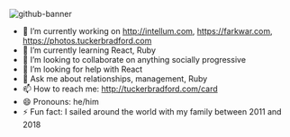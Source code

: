 ![github-banner](https://user-images.githubusercontent.com/63799/117484705-73735d80-af35-11eb-816a-fdde6c08fae4.png)


- 🔭 I’m currently working on http://intellum.com, https://farkwar.com, https://photos.tuckerbradford.com
- 🌱 I’m currently learning React, Ruby
- 👯 I’m looking to collaborate on anything socially progressive
- 🤔 I’m looking for help with React
- 💬 Ask me about relationships, management, Ruby
- 📫 How to reach me: http://tuckerbradford.com/card
- 😄 Pronouns: he/him
- ⚡ Fun fact: I sailed around the world with my family between 2011 and 2018
